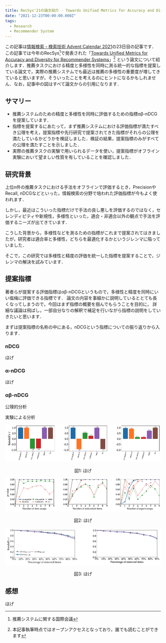 ```yaml
---
title: RecSys'21の論文紹介 - Towards Unified Metrics for Accuracy and Diversity for Recommender Systems
date: "2021-12-23T00:00:00.000Z"
tags:
  - Research
  - Recommender System
---
```


この記事は[情報検索・検索技術 Advent Calendar 2021](https://adventar.org/calendars/6430)の23日目の記事です．<br>
この記事では今年のRecSys[^1]で発表された「[Towards Unified Metrics for Accuracy and Diversity for Recommender Systems](https://dl.acm.org/doi/10.1145/3460231.3474234)」[^2]
という論文について紹介します．推薦タスクにおける精度と多様性を同時に測る統一的な指標を提案している論文で，実際の推薦システムでも最近は推薦の多様性の重要度が増してきていると思いますが，そういったことを考えるのにヒントになるかもしれません．なお，記事中の図はすべて論文からの引用になります．

## サマリー

- 推薦システムのための精度と多様性を同時に評価するための指標αβ-nDCGを提案しています．
- 指標を提案するにあたって，まず推薦システムにおける評価指標が満たすべき公理を考え，提案指標や先行研究で提案されてきた指標がそれらの公理を満たしているかどうかを検証しました．検証の結果，提案指標のみがすべての公理を満たすことを示しました．
- 実際の推薦タスクの実験で用いられるデータを使い，提案指標がオフライン実験において望ましい性質を有していることを確認しました．

## 研究背景

上位n件の推薦タスクにおける手法をオフラインで評価するとき，PrecisionやRecall, nDCGなどといった，情報検索の分野で培われた評価指標が今もよく使われます．

しかし，最近はこういった指標だけで手法の良し悪しを評価するのではなく，セレンディピティや新規性，多様性といった，適合・非適合以外の観点で手法を評価するニーズが出てきています．

こうした背景から，多様性などを測るための指標がこれまで提案されてはきましたが，研究者は適合率と多様性，どちらを最適化するかというジレンマに陥っていました．

そこで，この研究では多様性と精度の評価を統一した指標を提案することで，ジレンマの解決を試みています．

## 提案指標

著者らが提案する評価指標はαβ-nDCGというもので，多様性と精度を同時にいい塩梅に評価できる指標です．
論文の内容を事細かに説明しているととても長くなってしまうので，今回はまず指標の概要を掴んでもらうことを目的に，
詳細な議論は飛ばし，一部自分なりの解釈で補足を行いながら指標の説明をしていきたいと思います．

まずは提案指標の名称の中にある，nDCGという指標についての振り返りから入ります．

### nDCG

ほげ

### α-nDCG

ほげ

### αβ-nDCG

公理的分析

実験による分析

![Figure1](fig1.png)

<p style="text-align: center">図1: ほげ</p>

![Figure2](fig2.png)

<p style="text-align: center">図2: ほげ</p>

![Figure3](fig3.png)

<p style="text-align: center">図3: ほげ</p>

## 感想

ほげ

[^1]: 推薦システムに関する国際会議
[^2]: 本記事執筆時点ではオープンアクセスとなっており，誰でも読むことができます
